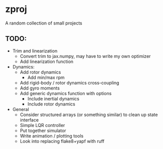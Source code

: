 # zproj
A random collection of small projects

## TODO:
- Trim and linearization
    - Convert trim to jax.numpy, may have to write my own optimizer
    - Add linearization function
- Dynamics:
    - Add rotor dynamics
        - Add min/max rpm
    - Add rigid-body / rotor dynamics cross-coupling
    - Add gyro moments
    - Add generic dynamics function with options
        - Include inertial dynamics
        - Include rotor dynamics
- General
    - Consider structured arrays (or something similar) to clean up state interface
    - Simple LQR controller
    - Put together simulator
    - Write animation / plotting tools
    - Look into replacing flake8+yapf with ruff
